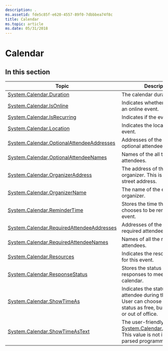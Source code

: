 ```yaml
---
description: .
ms.assetid: fde5c85f-e620-4557-89f0-7dbbbea74f8c
title: Calendar
ms.topic: article
ms.date: 05/31/2018
---
```


# Calendar

## In this section



| Topic                                                                                                              | Description                                                                                                                                                          |
|--------------------------------------------------------------------------------------------------------------------|----------------------------------------------------------------------------------------------------------------------------------------------------------------------|
| [System.Calendar.Duration](./props-system-calendar-duration.md)<br/>                                   | The calendar duration.<br/>                                                                                                                                    |
| [System.Calendar.IsOnline](./props-system-calendar-isonline.md)<br/>                                   | Indicates whether the event is an online event.<br/>                                                                                                           |
| [System.Calendar.IsRecurring](./props-system-calendar-isrecurring.md)<br/>                             | Indicates if the event will recur.<br/>                                                                                                                        |
| [System.Calendar.Location](./props-system-calendar-location.md)<br/>                                   | Indicates the location of the event.<br/>                                                                                                                      |
| [System.Calendar.OptionalAttendeeAddresses](./props-system-calendar-optionalattendeeaddresses.md)<br/> | Addresses of the all the optional attendees. <br/>                                                                                                             |
| [System.Calendar.OptionalAttendeeNames](./props-system-calendar-optionalattendeenames.md)<br/>         | Names of the all the optional attendees.<br/>                                                                                                                  |
| [System.Calendar.OrganizerAddress](./props-system-calendar-organizeraddress.md)<br/>                   | The address of the event organizer. This is a mailing or street address.<br/>                                                                                  |
| [System.Calendar.OrganizerName](./props-system-calendar-organizername.md)<br/>                         | The name of the event organizer.<br/>                                                                                                                          |
| [System.Calendar.ReminderTime](./props-system-calendar-remindertime.md)<br/>                           | Stores the time the user chooses to be reminded of the event.<br/>                                                                                             |
| [System.Calendar.RequiredAttendeeAddresses](./props-system-calendar-requiredattendeeaddresses.md)<br/> | Addresses of the all the required attendees.<br/>                                                                                                              |
| [System.Calendar.RequiredAttendeeNames](./props-system-calendar-requiredattendeenames.md)<br/>         | Names of all the required attendees.<br/>                                                                                                                      |
| [System.Calendar.Resources](./props-system-calendar-resources.md)<br/>                                 | Indicates the resources used for this event.<br/>                                                                                                              |
| [System.Calendar.ResponseStatus](./props-system-calendar-responsestatus.md)<br/>                       | Stores the status of a user's responses to meetings in the calendar.<br/>                                                                                      |
| [System.Calendar.ShowTimeAs](./props-system-calendar-showtimeas.md)<br/>                               | Indicates the status of the attendee during the event. User can choose to set the status as free, busy, tentative or out of office. <br/>                      |
| [System.Calendar.ShowTimeAsText](./props-system-calendar-showtimeastext.md)<br/>                       | The user-friendly form of [System.Calendar.ShowTimeAs](./props-system-calendar-showtimeas.md). This value is not intended to be parsed programmatically.<br/> |



 

 

 
